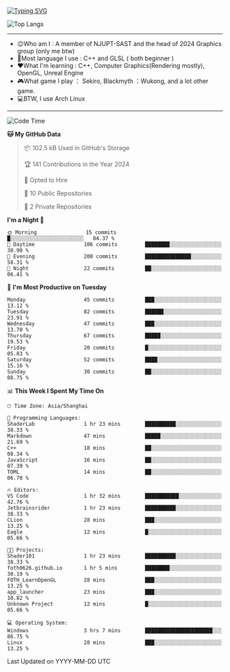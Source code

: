 <a href="https://git.io/typing-svg">
  <img src="https://readme-typing-svg.demolab.com?font=Fira+Code&pause=1000&random=false&width=435&separator=%3D&lines=std%3A%3Aprintln(%22Hello,+world!%22);" alt="Typing SVG" />
</a>

![Top Langs](https://github-readme-stats.vercel.app/api/top-langs/?username=FOTH0626&theme=transparent)

---

- 😉Who am I : A member of NJUPT-SAST and the head of 2024 Graphics group (only me btw)
- 📖Most language I use : C++ and GLSL ( both beginner )
- ❤What I'm learning : C++, Computer Graphics(Rendering mostly), OpenGL, Unreal Engine
- 🎮What game I play ： Sekiro, Blackmyth ：Wukong, and a lot other game.
- 💻BTW, I use Arch Linux
---
<!--START_SECTION:waka-->
![Code Time](http://img.shields.io/badge/Code%20Time-29%20hrs%2027%20mins-blue)

**🐱 My GitHub Data** 

> 📦 102.5 kB Used in GitHub's Storage 
 > 
> 🏆 141 Contributions in the Year 2024
 > 
> 💼 Opted to Hire
 > 
> 📜 10 Public Repositories 
 > 
> 🔑 2 Private Repositories 
 > 
**I'm a Night 🦉** 

```text
🌞 Morning                15 commits          █░░░░░░░░░░░░░░░░░░░░░░░░   04.37 % 
🌆 Daytime                106 commits         ████████░░░░░░░░░░░░░░░░░   30.90 % 
🌃 Evening                200 commits         ███████████████░░░░░░░░░░   58.31 % 
🌙 Night                  22 commits          ██░░░░░░░░░░░░░░░░░░░░░░░   06.41 % 
```
📅 **I'm Most Productive on Tuesday** 

```text
Monday                   45 commits          ███░░░░░░░░░░░░░░░░░░░░░░   13.12 % 
Tuesday                  82 commits          ██████░░░░░░░░░░░░░░░░░░░   23.91 % 
Wednesday                47 commits          ███░░░░░░░░░░░░░░░░░░░░░░   13.70 % 
Thursday                 67 commits          █████░░░░░░░░░░░░░░░░░░░░   19.53 % 
Friday                   20 commits          █░░░░░░░░░░░░░░░░░░░░░░░░   05.83 % 
Saturday                 52 commits          ████░░░░░░░░░░░░░░░░░░░░░   15.16 % 
Sunday                   30 commits          ██░░░░░░░░░░░░░░░░░░░░░░░   08.75 % 
```


📊 **This Week I Spent My Time On** 

```text
🕑︎ Time Zone: Asia/Shanghai

💬 Programming Languages: 
ShaderLab                1 hr 23 mins        ██████████░░░░░░░░░░░░░░░   38.33 % 
Markdown                 47 mins             █████░░░░░░░░░░░░░░░░░░░░   21.69 % 
C++                      18 mins             ██░░░░░░░░░░░░░░░░░░░░░░░   08.34 % 
JavaScript               16 mins             ██░░░░░░░░░░░░░░░░░░░░░░░   07.39 % 
TOML                     14 mins             ██░░░░░░░░░░░░░░░░░░░░░░░   06.70 % 

🔥 Editors: 
VS Code                  1 hr 32 mins        ███████████░░░░░░░░░░░░░░   42.76 % 
Jetbrainsrider           1 hr 23 mins        ██████████░░░░░░░░░░░░░░░   38.33 % 
CLion                    28 mins             ███░░░░░░░░░░░░░░░░░░░░░░   13.25 % 
Eagle                    12 mins             █░░░░░░░░░░░░░░░░░░░░░░░░   05.66 % 

🐱‍💻 Projects: 
Shader101                1 hr 23 mins        ██████████░░░░░░░░░░░░░░░   38.33 % 
foth0626.github.io       1 hr 5 mins         ████████░░░░░░░░░░░░░░░░░   30.19 % 
FOTH_LearnOpenGL         28 mins             ███░░░░░░░░░░░░░░░░░░░░░░   13.25 % 
app_launcher             23 mins             ███░░░░░░░░░░░░░░░░░░░░░░   10.82 % 
Unknown Project          12 mins             █░░░░░░░░░░░░░░░░░░░░░░░░   05.66 % 

💻 Operating System: 
Windows                  3 hrs 7 mins        ██████████████████████░░░   86.75 % 
Linux                    28 mins             ███░░░░░░░░░░░░░░░░░░░░░░   13.25 % 
```


 Last Updated on YYYY-MM-DD UTC
<!--END_SECTION:waka-->
